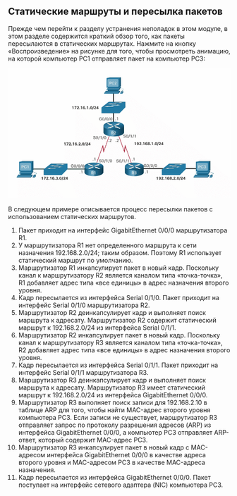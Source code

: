<!-- 16.1.1 -->
## Статические маршруты и пересылка пакетов

Прежде чем перейти к разделу устранения неполадок в этом модуле, в этом разделе содержится краткий обзор того, как пакеты пересылаются в статических маршрутах. Нажмите на кнопку «Воспроизведение» на рисунке для того, чтобы просмотреть анимацию, на которой компьютер PC1 отправляет пакет на компьютер PC3:

![](./assets/16.1.1.gif)

В следующем примере описывается процесс пересылки пакетов с использованием статических маршрутов.

1. Пакет приходит на интерфейс GigabitEthernet 0/0/0 маршрутизатора R1.
2. У маршрутизатора R1 нет определенного маршрута к сети назначения 192.168.2.0/24; таким образом. Поэтому R1 использует статический маршрут по умолчанию.
3. Маршрутизатор R1 инкапсулирует пакет в новый кадр. Поскольку канал к маршрутизатору R2 является каналом типа «точка-точка», R1 добавляет адрес типа «все единицы» в адрес назначения второго уровня.
4. Кадр пересылается из интерфейса Serial 0/1/0. Пакет приходит на интерфейс Serial 0/1/0 маршрутизатора R2.
5. Маршрутизатор R2 деинкапсулирует кадр и выполняет поиск маршрута к адресату. Маршрутизатор R2 содержит статический маршрут к 192.168.2.0/24 из интерфейса Serial 0/1/1.
6. Маршрутизатор R2 инкапсулирует пакет в новый кадр. Поскольку канал к маршрутизатору R3 является каналом типа «точка-точка», R2 добавляет адрес типа «все единицы» в адрес назначения второго уровня.
7. Кадр пересылается из интерфейса Serial 0/1/1. Пакет приходит на интерфейс Serial 0/1/1 маршрутизатора R3.
8. Маршрутизатор R3 деинкапсулирует кадр и выполняет поиск маршрута к адресату. Маршрутизатор R3 имеет статический маршрут к 192.168.2.0/24 из интерфейса GigabitEthernet 0/0/0.
9. Маршрутизатор R3 выполняет поиск записи для 192.168.2.10 в таблице ARP для того, чтобы найти MAC-адрес второго уровня компьютера PC3. Если записи не существует, маршрутизатор R3 отправляет запрос по протоколу разрешения адресов (ARP) из интерфейса GigabitEthernet 0/0/0, а компьютер PC3 отправляет ARP-ответ, который содержит MAC-адрес PC3.
10. Маршрутизатор R3 инкапсулирует пакет в новый кадр с MAC-адресом интерфейса GigabitEthernet 0/0/0 в качестве адреса второго уровня и MAC-адресом PC3 в качестве MAC-адреса назначения.
11. Кадр пересылается из интерфейса GigabitEthernet 0/0/0. Пакет поступает на интерфейс сетевого адаптера (NIC) компьютера PC3.

<!-- 16.1.2 -->
<!-- quiz -->